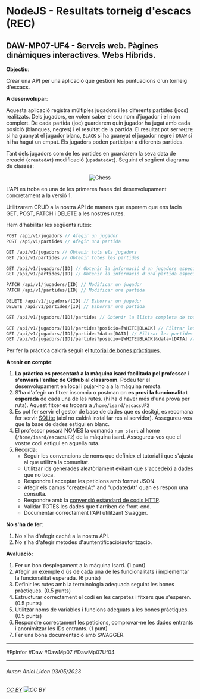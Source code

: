 # NodeJS - Resultats torneig d'escacs (REC)
## DAW-MP07-UF4 - Serveis web. Pàgines dinàmiques interactives. Webs Híbrids.
**Objectiu**:

Crear una API per una aplicació que gestioni les puntuacions d'un torneig d'escacs. 

**A desenvolupar**:

Aquesta aplicació registra múltiples jugadors i les diferents partides (jocs) realitzats. Dels jugadors, en volem saber el seu nom d'jugador i el nom complert. De cada partida (joc) guardarem quin jugador ha jugat amb cada posició (blanques, negres) i el resultat de la partida. El resultat pot ser `WHITE` si ha guanyat el jugador blanc, `BLACK` si ha guanyat el jugador negre i `DRAW` si hi ha hagut un empat. Els jugadors poden participar a diferents partides.

Tant dels jugadors com de les partides en guardarem la seva data de creació (`createdAt`) modificació (`upadatedAt`). Seguint el següent diagrama de classes:

<div style="text-align: center;">

![Chess](https://i.imgur.com/RfeJXF1.png)

</div>

L'API es troba en una de les primeres fases del desenvolupament concretament a la versió 1.

Utilitzarem CRUD a la nostra API de manera que esperem que ens facin GET, POST, PATCH i DELETE a les nostres rutes.

Hem d'habilitar les següents rutes:

```js
POST /api/v1/jugadors // Afegir un jugador
POST /api/v1/partides // Afegir una partida

GET /api/v1/jugadors // Obtenir tots els jugadors
GET /api/v1/partides // Obtenir totes les partides

GET /api/v1/jugadors/[ID] // Obtenir la informació d'un jugadors específic
GET /api/v1/partides/[ID] // Obtenir la informació d'una partida específica

PATCH /api/v1/jugadors/[ID] // Modificar un jugador
PATCH /api/v1/partides/[ID] // Modificar una partida

DELETE /api/v1/jugadors/[ID] // Esborrar un jugador
DELETE /api/v1/partides/[ID] // Esborrar una partida

GET /api/v1/jugadors/[ID]/partides // Obtenir la llista completa de totes les partides que ha participat un jugador específic.

GET /api/v1/jugadors/[ID]/partides?posicio=[WHITE|BLACK] // Filtrar les partides d'un jugador en funció de la posició en la que ha jugat
GET /api/v1/jugadors/[ID]/partides?data=[DATA] // Filtrar les partides d'un jugador en funció de la data d'aquestes
GET /api/v1/jugadors/[ID]/partides?posicio=[WHITE|BLACK]&data=[DATA] // Combinar els filtres anteriors per obtenir una llista de partides que compleixen ambdós filtres
```

Per fer la pràctica caldrà seguir el [tutorial de bones pràctiques](https://www.freecodecamp.org/news/rest-api-design-best-practices-build-a-rest-api). 

**A tenir en compte**:
1. **La pràctica es presentarà a la màquina isard facilitada pel professor i s'enviarà l'enllaç de Github al classroom**. Podeu fer el desenvolupament en local i pujar-ho a a la màquina remota. 
1. S'ha d'afegir un fitxer insomnia o postman on **es provi la funcionalitat esperada** de cada una de les rutes. (hi ha d'haver més d'una prova per ruta). Aquest fitxer es trobarà a `/home/isard/escacsUF2`
1. Es pot fer servir el gestor de base de dades que es desitgi, es recomana fer servir [SQLite](https://www.sqlitetutorial.net/) (així no caldrà instal·lar res al servidor). Assegureu-vos que la base de dades estigui en blanc.
1. El professor posarà NOMÉS la comanda `npm start` al home (`/home/isard/escacsUF2`) de la màquina isard. Assegureu-vos que el vostre codi estigui en aquella ruta. 
1. Recorda:
    + Seguir les convencions de noms que definiex el tutorial i que s'ajusta al que utilitza la comunitat.
    + Utilitzar ids generades aleatòriament evitant que s'accedeixi a dades que no toca.
    + Respondre i acceptar les peticions amb format JSON.
    + Afegir els camps "createdAt" and "updatedAt" quan es respon una consulta.
    + Respondre amb la [convensió estàndard de codis HTTP](https://restfulapi.net/http-status-codes/).
    + Validar TOTES les dades que t'arriben de front-end.
    + Documentar correctament l'API utilitzant Swagger.

**No s'ha de fer**:

1. No s'ha d'afegir caché a la nostra API.
1. No s'ha d'afegir metodes d'auntentificació/autorització.

**Avaluació:**

1. Fer un bon desplegament a la màquina Isard. (1 punt)
1. Afegir un exemple d'ús de cada una de les funcionalitats i implementar la funcionalitat esperada. (6 punts)
1. Definir les rutes amb la terminologia adequada seguint les bones pràctiques. (0.5 punts)    
1. Estructurar correctament el codi en les carpetes i fitxers que s'esperen. (0.5 punts)
1. Utilitzar noms de variables i funcions adequats a les bones pràctiques. (0.5 punts)
1. Respondre correctament les peticions, comprovar-ne les dades entrants i anonimitzar les IDs entrants. (1 punt)
1. Fer una bona documentació amb SWAGGER.
---

#FpInfor #Daw #DawMp07 #DawMp07Uf04

---

###### Autor: Aniol Lidon 03/05/2023
###### [CC BY](https://creativecommons.org/licenses/by/4.0/) ![CC BY](https://licensebuttons.net/l/by/3.0/80x15.png)

